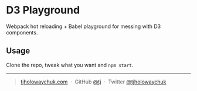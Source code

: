 
# D3 Playground

 Webpack hot reloading + Babel playground for messing with D3 components.

## Usage

Clone the repo, tweak what you want and `npm start`.

---

> [tjholowaychuk.com](http://tjholowaychuk.com) &nbsp;&middot;&nbsp;
> GitHub [@tj](https://github.com/tj) &nbsp;&middot;&nbsp;
> Twitter [@tjholowaychuk](https://twitter.com/tjholowaychuk)
